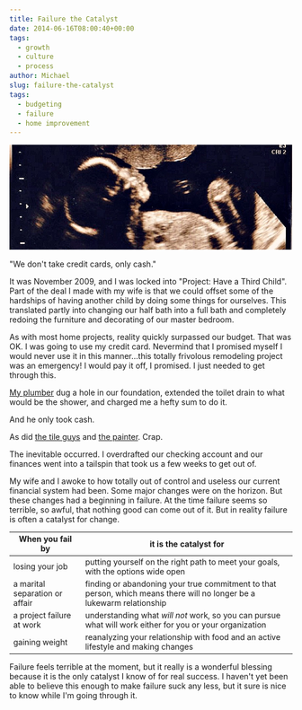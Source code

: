 ```yaml
---
title: Failure the Catalyst
date: 2014-06-16T08:00:40+00:00
tags:
  - growth
  - culture
  - process
author: Michael
slug: failure-the-catalyst
tags:
  - budgeting
  - failure
  - home improvement
---
```

<div class="full-width">
  <img src="/images/feature-failure-the-catalyst.jpg" alt="Failure the Catalyst" />
</div>

"We don't take credit cards, only cash."

It was November 2009, and I was locked into "Project: Have a Third Child". Part of the deal I made with my wife is that we could offset some of the hardships of having another child by doing some things for ourselves. This translated partly into changing our half bath into a full bath and completely redoing the furniture and decorating of our master bedroom.

As with most home projects, reality quickly surpassed our budget. That was OK. I was going to use my credit card. Nevermind that I promised myself I would never use it in this manner&#8230;this totally frivolous remodeling project was an emergency! I would pay it off, I promised. I just needed to get through this.

[My plumber](http://www.viperplumbing.com/) dug a hole in our foundation, extended the toilet drain to what would be the shower, and charged me a hefty sum to do it.

And he only took cash.

As did [the tile guys](http://mastertilesetter.com/) and [the painter](http://paulhedgpethpainting.blogspot.com/). Crap.

The inevitable occurred. I overdrafted our checking account and our finances went into a tailspin that took us a few weeks to get out of.

My wife and I awoke to how totally out of control and useless our current financial system had been. Some major changes were on the horizon. But these changes had a beginning in failure. At the time failure seems so terrible, so awful, that nothing good can come out of it. But in reality failure is often a catalyst for change.

When you fail by | it is the catalyst for
-----------------|-----------------------
losing your job  | putting yourself on the right path to meet your goals, with the options wide open
a marital separation or affair | finding or abandoning your true commitment to that person, which means there will no longer be a lukewarm relationship
a project failure at work | understanding what <i>will not </i>work, so you can pursue what will work either for you or your organization
gaining weight | reanalyzing your relationship with food and an active lifestyle and making changes

Failure feels terrible at the moment, but it really is a wonderful blessing because it is the only catalyst I know of for real success. I haven't yet been able to believe this enough to make failure suck any less, but it sure is nice to know while I'm going through it.